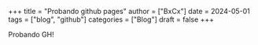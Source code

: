 +++
title = "Probando github pages"
author = ["BxCx"]
date = 2024-05-01
tags = ["blog", "github"]
categories = ["Blog"]
draft = false
+++

Probando GH!
